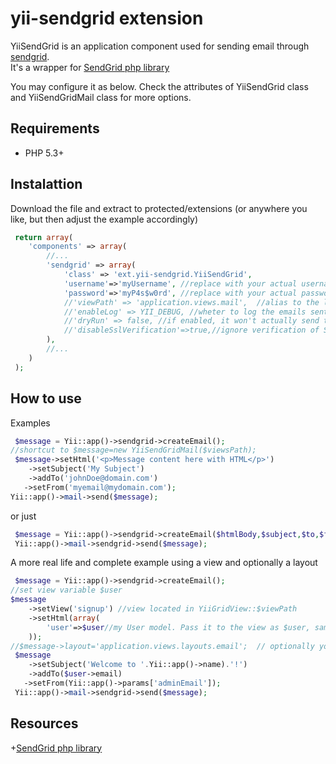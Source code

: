 yii-sendgrid extension
============

YiiSendGrid is an application component used for sending email through [sendgrid](http://sendgrid.com).  
It's a wrapper for [SendGrid php library](https://github.com/sendgrid/sendgrid-php-example)  

You may configure it as below.  Check the attributes of YiiSendGrid class and YiiSendGridMail class for more options.  

## Requirements

+ PHP 5.3+  

## Instalattion

Download the file and extract to protected/extensions (or anywhere you like, but then adjust the example accordingly)

``` php
 return array(  
 	'components' => array(  
		//...
 		'sendgrid' => array(  
 			'class' => 'ext.yii-sendgrid.YiiSendGrid',  
 			'username'=>'myUsername', //replace with your actual username  
 			'password'=>'myP4s$w0rd', //replace with your actual password  
 			//'viewPath' => 'application.views.mail',  //alias to the layouts path. Optional  
 			//'enableLog' => YII_DEBUG, //wheter to log the emails sent. Optional  
 			//'dryRun' => false, //if enabled, it won't actually send the emails, only log. Optional  
			//'disableSslVerification'=>true,//ignore verification of SSL certificate  
 		),  
 		//...  
 	)  
 );  
```  
 
## How to use

Examples  
``` php  
 $message = Yii::app()->sendgrid->createEmail();  
//shortcut to $message=new YiiSendGridMail($viewsPath);
 $message->setHtml('<p>Message content here with HTML</p>')  
 	->setSubject('My Subject')  
 	->addTo('johnDoe@domain.com')  
   ->setFrom('myemail@mydomain.com');  
Yii::app()->mail->send($message);  
```  

 or just  
``` php  
 $message = Yii::app()->sendgrid->createEmail($htmlBody,$subject,$to,$from);  
 Yii::app()->mail->sendgrid->send($message);  
```  

A more real life and complete example using a view and optionally a layout  
``` php  
 $message = Yii::app()->sendgrid->createEmail();  
//set view variable $user  
$message  
	->setView('signup') //view located in YiiGridView::$viewPath  
	->setHtml(array(  
		'user'=>$user//my User model. Pass it to the view as $user, same way controller does  
	));  
//$message->layout='application.views.layouts.email';  // optionally you can use a layout  
 $message  
 	->setSubject('Welcome to '.Yii::app()->name).'!')  
 	->addTo($user->email)  
   ->setFrom(Yii::app()->params['adminEmail']);  
 Yii::app()->mail->sendgrid->send($message);  
```  
  
## Resources  

+[SendGrid php library](https://github.com/sendgrid/sendgrid-php-example)  